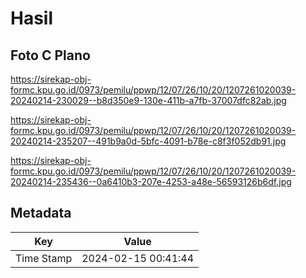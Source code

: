# Hasil

## Foto C Plano

https://sirekap-obj-formc.kpu.go.id/0973/pemilu/ppwp/12/07/26/10/20/1207261020039-20240214-230029--b8d350e9-130e-411b-a7fb-37007dfc82ab.jpg

https://sirekap-obj-formc.kpu.go.id/0973/pemilu/ppwp/12/07/26/10/20/1207261020039-20240214-235207--491b9a0d-5bfc-4091-b78e-c8f3f052db91.jpg

https://sirekap-obj-formc.kpu.go.id/0973/pemilu/ppwp/12/07/26/10/20/1207261020039-20240214-235436--0a6410b3-207e-4253-a48e-56593126b6df.jpg


## Metadata

| Key        | Value               |
| ---------- | ------------------- |
| Time Stamp | 2024-02-15 00:41:44 |



